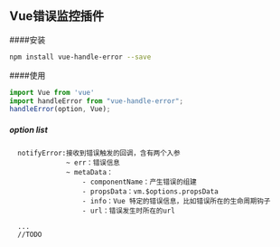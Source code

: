 ## Vue错误监控插件


####安装

```bash
npm install vue-handle-error --save
```

####使用

```javascript
import Vue from 'vue'
import handleError from "vue-handle-error";
handleError(option, Vue);
```

##### option list
      notifyError:接收到错误触发的回调，含有两个入参
                  ~ err：错误信息
                  ~ metaData：
                      - componentName：产生错误的组建
                      - propsData：vm.$options.propsData
                      - info：Vue 特定的错误信息，比如错误所在的生命周期钩子
                      - url：错误发生时所在的url
        
      ...
      //TODO